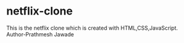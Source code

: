 # netflix-clone
This is the netflix clone which is created with HTML,CSS,JavaScript.
Author-Prathmesh Jawade
